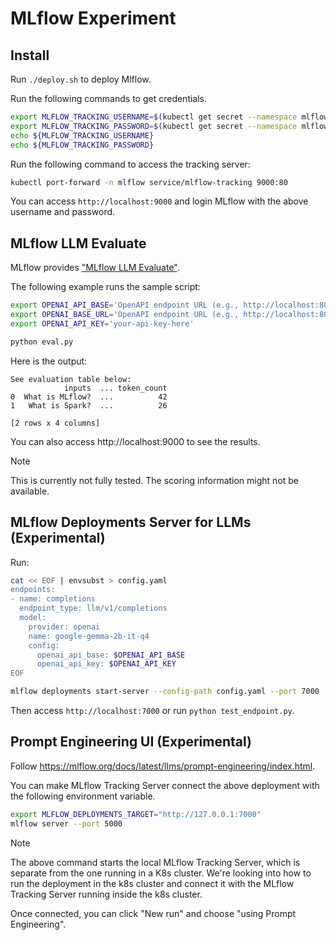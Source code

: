 # MLflow Experiment

## Install

Run `./deploy.sh` to deploy Mlflow.

Run the following commands to get credentials.

```bash
export MLFLOW_TRACKING_USERNAME=$(kubectl get secret --namespace mlflow mlflow-tracking -o jsonpath="{ .data.admin-user }" | base64 -d)
export MLFLOW_TRACKING_PASSWORD=$(kubectl get secret --namespace mlflow mlflow-tracking -o jsonpath="{.data.admin-password }" | base64 -d)
echo ${MLFLOW_TRACKING_USERNAME}
echo ${MLFLOW_TRACKING_PASSWORD}
```

Run the following command to access the tracking server:

```bash
kubectl port-forward -n mlflow service/mlflow-tracking 9000:80
```

You can access `http://localhost:9000` and login MLflow with the above username and password.

## MLflow LLM Evaluate

MLflow provides ["MLflow LLM Evaluate"](https://mlflow.org/docs/latest/llms/llm-evaluate/index.html).

The following example runs the sample script:

```bash
export OPENAI_API_BASE='OpenAPI endpoint URL (e.g., http://localhost:8080/v1)'
export OPENAI_BASE_URL='OpenAPI endpoint URL (e.g., http://localhost:8080/v1)'
export OPENAI_API_KEY='your-api-key-here'

python eval.py
```

Here is the output:

```
See evaluation table below:
            inputs  ... token_count
0  What is MLflow?  ...          42
1   What is Spark?  ...          26

[2 rows x 4 columns]
```

You can also access http://localhost:9000 to see the results.

> [!NOTE]
> This is currently not fully tested. The scoring information might not be available.

## MLflow Deployments Server for LLMs (Experimental)

Run:

```bash
cat << EOF | envsubst > config.yaml
endpoints:
- name: completions
  endpoint_type: llm/v1/completions
  model:
    provider: openai
    name: google-gemma-2b-it-q4
    config:
      openai_api_base: $OPENAI_API_BASE
      openai_api_key: $OPENAI_API_KEY
EOF

mlflow deployments start-server --config-path config.yaml --port 7000
```

Then access `http://localhost:7000` or run `python test_endpoint.py`.

## Prompt Engineering UI (Experimental)

Follow https://mlflow.org/docs/latest/llms/prompt-engineering/index.html.

You can make MLflow Tracking Server connect the above deployment with the following
environment variable.

```bash
export MLFLOW_DEPLOYMENTS_TARGET="http://127.0.0.1:7000"
mlflow server --port 5000
```

> [!NOTE]
> The above command starts the local MLflow Tracking Server, which is separate from the one running in a K8s cluster.
> We're looking into how to run the deployment in the k8s cluster and connect it with the MLflow Tracking Server
> running inside the k8s cluster.

Once connected, you can click "New run" and choose "using Prompt Engineering".
